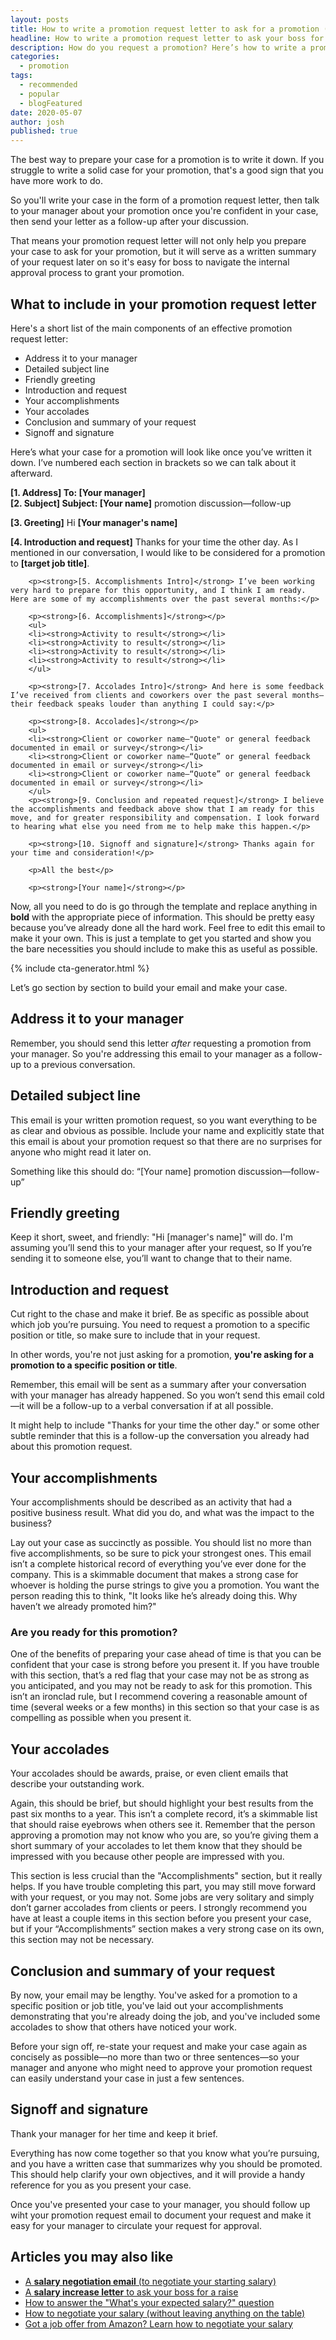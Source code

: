 ```yaml
---
layout: posts
title: How to write a promotion request letter to ask for a promotion (2022)
headline: How to write a promotion request letter to ask your boss for a promotion
description: How do you request a promotion? Here’s how to write a promotion request letter, schedule a meeting with your boss, and follow up to get your next promotion.
categories:
  - promotion
tags:
  - recommended
  - popular
  - blogFeatured
date: 2020-05-07
author: josh
published: true
---
```

The best way to prepare your case for a promotion is to write it down. If you struggle to write a solid case for your promotion, that's a good sign that you have more work to do.

So you'll write your case in the form of a promotion request letter, then talk to your manager about your promotion once you're confident in your case, then send your letter as a follow-up after your discussion.

That means your promotion request letter will not only help you prepare your case to ask for your promotion, but it will serve as a written summary of your request later on so it's easy for boss to navigate the internal approval process to grant your promotion.

## What to include in your promotion request letter

Here's a short list of the main components of an effective promotion request letter:

* Address it to your manager
* Detailed subject line
* Friendly greeting
* Introduction and request
* Your accomplishments
* Your accolades
* Conclusion and summary of your request
* Signoff and signature

Here’s what your case for a promotion will look like once you’ve written it down. I’ve numbered each section in brackets so we can talk about it afterward.

<div class="email-block">
  <div class="masthead">
    <p><i class="fas fa-circle"></i><i class="fas fa-circle"></i><i class="fas fa-circle"></i></p>
  </div>
  <div class="email-header">
	 <p>
	 	<strong>[1. Address] To: [Your manager]</strong><br>
	 	<strong>[2. Subject] Subject: [Your name]</strong> promotion discussion—follow-up
	 </p>
  </div>
  <div class="email-copy">
		<p><strong>[3. Greeting]</strong> Hi <strong>[Your manager's name]</strong></p>
		<p><strong>[4. Introduction and request]</strong> Thanks for your time the other day. As I mentioned in our conversation, I would like to be considered for a promotion to <strong>[target job title]</strong>.</p>

		<p><strong>[5. Accomplishments Intro]</strong> I’ve been working very hard to prepare for this opportunity, and I think I am ready. Here are some of my accomplishments over the past several months:</p>

		<p><strong>[6. Accomplishments]</strong></p>
		<ul>
		<li><strong>Activity to result</strong></li>
		<li><strong>Activity to result</strong></li>
		<li><strong>Activity to result</strong></li>
		<li><strong>Activity to result</strong></li>
		</ul>

		<p><strong>[7. Accolades Intro]</strong> And here is some feedback I’ve received from clients and coworkers over the past several months—their feedback speaks louder than anything I could say:</p>

		<p><strong>[8. Accolades]</strong></p>
		<ul>
		<li><strong>Client or coworker name—"Quote" or general feedback documented in email or survey</strong></li>
		<li><strong>Client or coworker name—“Quote” or general feedback documented in email or survey</strong></li>
		<li><strong>Client or coworker name—“Quote” or general feedback documented in email or survey</strong></li>
		</ul>
		<p><strong>[9. Conclusion and repeated request]</strong> I believe the accomplishments and feedback above show that I am ready for this move, and for greater responsibility and compensation. I look forward to hearing what else you need from me to help make this happen.</p>

		<p><strong>[10. Signoff and signature]</strong> Thanks again for your time and consideration!</p>

		<p>All the best</p>

		<p><strong>[Your name]</strong></p>
  </div>
</div>

Now, all you need to do is go through the template and replace anything in **bold** with the appropriate piece of information. This should be pretty easy because you’ve already done all the hard work. Feel free to edit this email to make it your own. This is just a template to get you started and show you the bare necessities you should include to make this as useful as possible.

{% include cta-generator.html %}

Let’s go section by section to build your email and make your case.

## Address it to your manager

Remember, you should send this letter *after* requesting a promotion from your manager. So you're addressing this email to your manager as a follow-up to a previous conversation.

## Detailed subject line

This email is your written promotion request, so you want everything to be as clear and obvious as possible. Include your name and explicitly state that this email is about your promotion request so that there are no surprises for anyone who might read it later on.

Something like this should do: “[Your name] promotion discussion—follow-up”

## Friendly greeting

Keep it short, sweet, and friendly: "Hi [manager's name]" will do. I'm assuming you’ll send this to your manager after your request, so If you’re sending it to someone else, you’ll want to change that to their name.

## Introduction and request

Cut right to the chase and make it brief. Be as specific as possible about which job you’re pursuing. You need to request a promotion to a specific position or title, so make sure to include that in your request.

In other words, you're not just asking for a promotion, **you're asking for a promotion to a specific position or title**.

Remember, this email will be sent as a summary after your conversation with your manager has already happened. So you won’t send this email cold—it will be a follow-up to a verbal conversation if at all possible.

It might help to include "Thanks for your time the other day." or some other subtle reminder that this is a follow-up the conversation you already had about this promotion request.

## Your accomplishments

Your accomplishments should be described as an activity that had a positive business result. What did you do, and what was the impact to the business?

Lay out your case as succinctly as possible. You should list no more than five accomplishments, so be sure to pick your strongest ones. This email isn’t a complete historical record of everything you’ve ever done for the company. This is a skimmable document that makes a strong case for whoever is holding the purse strings to give you a promotion. You want the person reading this to think, "It looks like he’s already doing this. Why haven’t we already promoted him?"

### Are you ready for this promotion?

One of the benefits of preparing your case ahead of time is that you can be confident that your case is strong before you present it. If you have trouble with this section, that’s a red flag that your case may not be as strong as you anticipated, and you may not be ready to ask for this promotion. This isn’t an ironclad rule, but I recommend covering a reasonable amount of time (several weeks or a few months) in this section so that your case is as compelling as possible when you present it.

## Your accolades

Your accolades should be awards, praise, or even client emails that describe your outstanding work.

Again, this should be brief, but should highlight your best results from the past six months to a year. This isn’t a complete record, it’s a skimmable list that should raise eyebrows when others see it. Remember that the person approving a promotion may not know who you are, so you’re giving them a short summary of your accolades to let them know that they should be impressed with you because other people are impressed with you.

This section is less crucial than the "Accomplishments" section, but it really helps. If you have trouble completing this part, you may still move forward with your request, or you may not. Some jobs are very solitary and simply don’t garner accolades from clients or peers. I strongly recommend you have at least a couple items in this section before you present your case, but if your “Accomplishments” section makes a very strong case on its own, this section may not be necessary.

## Conclusion and summary of your request

By now, your email may be lengthy. You've asked for a promotion to a specific position or job title, you've laid out your accomplishments demonstrating that you're already doing the job, and you've included some accolades to show that others have noticed your work.

Before your sign off, re-state your request and make your case again as concisely as possible—no more than two or three sentences—so your manager and anyone who might need to approve your promotion request can easily understand your case in just a few sentences.

## Signoff and signature

Thank your manager for her time and keep it brief.

Everything has now come together so that you know what you’re pursuing, and you have a written case that summarizes why you should be promoted. This should help clarify your own objectives, and it will provide a handy reference for you as you present your case.

Once you've presented your case to your manager, you should follow up wiht your promotion request email to document your request and make it easy for your manager to circulate your request for approval.

## Articles you may also like

- [A **salary negotiation email** (to negotiate your starting salary)](https://fearlesssalarynegotiation.com/salary-negotiation-email-sample/)
- [A **salary increase letter** to ask your boss for a raise](https://fearlesssalarynegotiation.com/salary-increase-letter-sample/)
- [How to answer the "What's your expected salary?" question](https://fearlesssalarynegotiation.com/salary-expectations-interview-question/)
- [How to negotiate your salary (without leaving anything on the table)](https://fearlesssalarynegotiation.com/salary-negotiation-guide/)
- [Got a job offer from Amazon? Learn how to negotiate your salary](https://fearlesssalarynegotiation.com/amazon-salary-negotiation/)